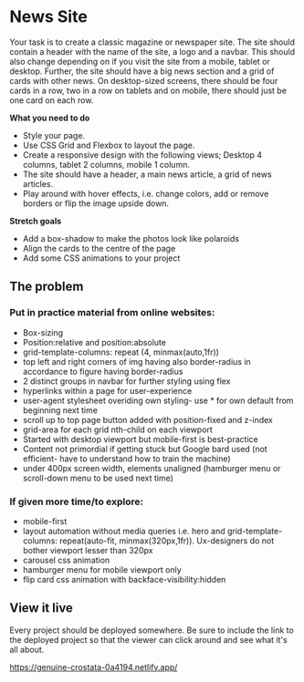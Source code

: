 # News Site

Your task is to create a classic magazine or newspaper site. The site should contain a header with the name of the site, a logo and a navbar. This should also change depending on if you visit the site from a mobile, tablet or desktop. Further, the site should have a big news section and a grid of cards with other news. On desktop-sized screens, there should be four cards in a row, two in a row on tablets and on mobile, there should just be one card on each row.

**What you need to do**
* Style your page.
* Use CSS Grid and Flexbox to layout the page.
* Create a responsive design with the following views; Desktop 4 columns, tablet 2 columns, mobile 1 column.
* The site should have a header, a main news article, a grid of news articles.
* Play around with hover effects, i.e. change colors, add or remove borders or flip the image upside down.

**Stretch goals**
- Add a box-shadow to make the photos look like polaroids
- Align the cards to the centre of the page
- Add some CSS animations to your project


## The problem

### Put in practice material from online websites:
* Box-sizing
* Position:relative and position:absolute
* grid-template-columns: repeat (4, minmax(auto,1fr))
* top left and right corners of img having also border-radius in accordance to figure having border-radius
* 2 distinct groups in navbar for further styling using flex
* hyperlinks within a page for user-experience
* user-agent stylesheet overiding own styling- use * for own default from beginning next time
* scroll up to top page button added with position-fixed and z-index
* grid-area for each grid nth-child on each viewport
* Started with desktop viewport but mobile-first is best-practice
* Content not primordial if getting stuck but Google bard used (not efficient- have to understand how to train the machine)
* under 400px screen width, elements unaligned (hamburger menu or scroll-down menu to be used next time)

### If given more time/to explore: 
* mobile-first
* layout automation without media queries i.e. hero and grid-template-columns: repeat(auto-fit, minmax(320px,1fr)).  Ux-designers do not bother viewport lesser than 320px
* carousel css animation
* hamburger menu for mobile viewport only
* flip card css animation with backface-visibility:hidden

## View it live
Every project should be deployed somewhere. Be sure to include the link to the deployed project so that the viewer can click around and see what it's all about.

https://genuine-crostata-0a4194.netlify.app/
